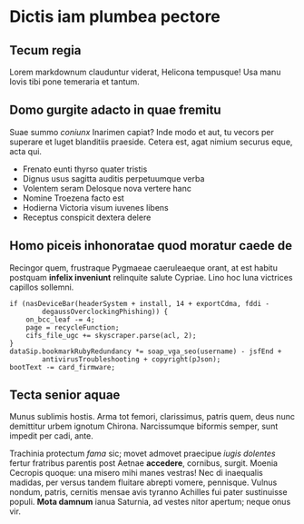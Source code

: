 # Dictis iam plumbea pectore

## Tecum regia

Lorem markdownum clauduntur viderat, Helicona tempusque! Usa manu Iovis tibi
pone temeraria et tantum.

## Domo gurgite adacto in quae fremitu

Suae summo *coniunx* Inarimen capiat? Inde modo et aut, tu vecors per superare
et luget blanditiis praeside. Cetera est, agat nimium securus eque, acta qui.

- Frenato eunti thyrso quater tristis
- Dignus usus sagitta auditis perpetuumque verba
- Volentem seram Delosque nova vertere hanc
- Nomine Troezena facto est
- Hodierna Victoria visum iuvenes libens
- Receptus conspicit dextera delere

## Homo piceis inhonoratae quod moratur caede de

Recingor quem, frustraque Pygmaeae caeruleaeque orant, at est habitu postquam
**infelix inveniunt** relinquite salute Cypriae. Lino hoc luna victrices
capillos sollemni.

```
if (nasDeviceBar(headerSystem + install, 14 + exportCdma, fddi -
        degaussOverclockingPhishing)) {
    on_bcc_leaf -= 4;
    page = recycleFunction;
    cifs_file_ugc += skyscraper.parse(acl, 2);
}
dataSip.bookmarkRubyRedundancy *= soap_vga_seo(username) - jsfEnd +
        antivirusTroubleshooting + copyright(pJson);
bootText -= card_firmware;
```

## Tecta senior aquae

Munus sublimis hostis. Arma tot femori, clarissimus, patris quem, deus nunc
demittitur urbem ignotum Chirona. Narcissumque biformis semper, sunt impedit per
cadi, ante.

Trachinia protectum *fama* sic; movet admovet praecipue *iugis dolentes* fertur
fratribus parentis post Aetnae **accedere**, cornibus, surgit. Moenia Cecropis
quoque: una misero mihi manes vestras! Nec di inaequalis madidas, per versus
tandem fluitare abrepti vomere, pennisque. Vulnus nondum, patris, cernitis
mensae avis tyranno Achilles fui pater sustinuisse populi. **Mota damnum** ianua
Saturnia, ad vestes nitor apertum; neque onus vir.
